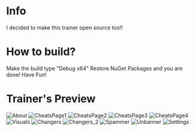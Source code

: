 # Info #
I decided to make this trainer open source too!!

# How to build? #
Make the build type "Debug x64"
Restore NuGet Packages and you are done!
Have Fun!

# Trainer's Preview #
![About](https://user-images.githubusercontent.com/81165187/123383868-5efa2b80-d59c-11eb-9bfa-249d4f87cf54.png)
![CheatsPage1](https://user-images.githubusercontent.com/81165187/123383874-61f51c00-d59c-11eb-861d-7d446f8b9106.png)
![CheatsPage2](https://user-images.githubusercontent.com/81165187/123383883-628db280-d59c-11eb-9e37-e3abb3ce73f4.png)
![CheatsPage3](https://user-images.githubusercontent.com/81165187/123383886-63bedf80-d59c-11eb-8e3f-9df0796248a3.png)
![CheatsPage4](https://user-images.githubusercontent.com/81165187/123383889-64f00c80-d59c-11eb-9181-9c83d062d71d.png)
![Visuals](https://user-images.githubusercontent.com/81165187/123383902-68839380-d59c-11eb-8159-fdb3c16600a4.png)
![Changers](https://user-images.githubusercontent.com/81165187/123383918-6de0de00-d59c-11eb-911c-70ed9a134a5c.png)
![Changers_2](https://user-images.githubusercontent.com/81165187/123383931-73d6bf00-d59c-11eb-9d04-334e03cdf52b.png)
![Spammer](https://user-images.githubusercontent.com/81165187/123383962-7b966380-d59c-11eb-8659-16b599b0ac02.png)
![Unbanner](https://user-images.githubusercontent.com/81165187/123383977-80f3ae00-d59c-11eb-98dd-958bcc8d7961.png)
![Settings](https://user-images.githubusercontent.com/81165187/123383983-82bd7180-d59c-11eb-8fd8-51e82a6a157b.png)
